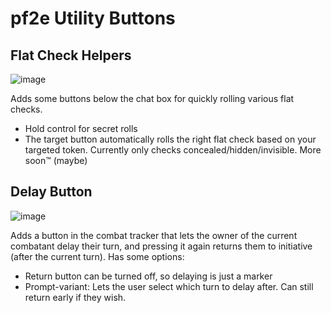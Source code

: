 # pf2e Utility Buttons

## Flat Check Helpers
![image](https://github.com/oWave/pf2e-flatcheck-helper/assets/9253349/ed949d77-3cc3-48c3-a245-c637aa14d7bb)

Adds some buttons below the chat box for quickly rolling various flat checks.
* Hold control for secret rolls
* The target button automatically rolls the right flat check based on your targeted token. Currently only checks concealed/hidden/invisible. More soon™ (maybe)

## Delay Button
![image](https://github.com/oWave/pf2e-flatcheck-helper/assets/9253349/df782d32-50ec-45fd-93f2-f40d0b63932d)

Adds a button in the combat tracker that lets the owner of the current combatant delay their turn, and pressing it again returns them to initiative (after the current turn).
Has some options:
- Return button can be turned off, so delaying is just a marker
- Prompt-variant: Lets the user select which turn to delay after. Can still return early if they wish.
